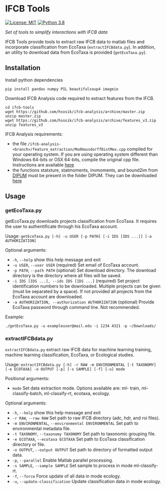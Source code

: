 IFCB Tools
==========
[![License: MIT](https://img.shields.io/badge/license-MIT-green.svg)](https://opensource.org/licenses/MIT)
[![Python 3.8](https://img.shields.io/badge/Python-3.8-blue.svg)](https://www.python.org/downloads/)

_Set of tools to simplify interactions with IFCB data_

IFCB Tools provide tools to extract raw IFCB data to matlab files and incorporate classification from EcoTaxa (`extractIFCBdata.py`). In addition, an utility to download data from EcoTaxa is provided (`getEcoTaxa.py`).


## Installation
Install python dependencies

    pip install pandas numpy PIL beautifulsoup4 imageio
    
Download IFCB Analysis code required to extract features from the IFCB.
    
    cd ifcb-tools
    wget https://github.com/hsosik/ifcb-analysis/archive/master.zip
    unzip master.zip
    wget https://github.com/hsosik/ifcb-analysis/archive/features_v3.zip
    unzip features_v3

IFCB Analysis requirements:
  - the file `/ifcb-analysis-<branch>/feature_extraction/ModHausdorffDistMex.cpp`
  compiled for your operating system. If you are using operating system
  different than Windows 64-bits or OSX 64-bits, compile the original cpp file.
  Instructions are available [here](http://www.mathworks.com/matlabcentral/fileexchange/30108-mex-modified-hausdorff-distance-for-2d-point-sets)
  - the functions statxture, statmoments, invmoments, and bound2im from
  [DIPUM](http://www.imageprocessingplace.com/) must be present in the folder DIPUM.
  They can be downloaded [here](http://fourier.eng.hmc.edu/e161/dipum/)
  

## Usage
### getEcoTaxa.py
getEcoTaxa.py downloads projects classification from EcoTaxa. It requires the user to authentificate through his EcoTaxa account.

Usage: `getEcoTaxa.py [-h] -u USER [-p PATH] [-i IDS [IDS ...]] [-a AUTHORIZATION]`

Optional arguments:
  - `-h`, `--help`         show this help message and exit
  - `-u USER`, `--user USER`  (required) Set email of EcoTaxa account.
  - `-p PATH`, `--path PATH`  (optional) Set download directory. The download
                        directory is the directory where all files will be
                        saved.
  - `-i IDS [IDS ...], --ids IDS [IDS ...]`
                        (required) Set project identification numbers to be
                        downloaded. Multiple projects can be given (must be
                        separated by a space). If not provided all projects
                        from the EcoTaxa account are downloaded.
  - `-a AUTHORIZATION, --authorization AUTHORIZATION`
                        (optional) Provide EcoTaxa password through command
                        line. Not recommended.

Example:

    ./getEcoTaxa.py -u exampleuser@mail.edu -i 1234 4321 -p ~/Downloads/


### extractIFCBdata.py
`extractIFCBdata.py` extract raw IFCB data for machine learning training, machine learning classification, EcoTaxa, or Ecological studies.

Usage: `extractIFCBdata.py [-h] -r RAW -m ENVIRONMENTAL [-t TAXONOMY] [-e ECOTAXA] -o OUTPUT [-p] [-s SAMPLE] [-f] [-u] mode`

Positional arguments:
  - `mode`                  Set data extraction mode. Options available are: ml-
                        train, ml-classify-batch, ml-classify-rt, ecotaxa,
                        ecology.

Optional arguments:
  - `-h`, `--help`            show this help message and exit
  - `-r RAW`, `--raw RAW`     Set path to raw IFCB directory (adc, hdr, and roi
                        files).
  - `-m ENVIRONMENTAL`, `--environmental ENVIRONMENTAL`
                        Set path to environmental metadata file.
  - `-t TAXONOMY`, `--taxonomy TAXONOMY`
                        Set path to taxonomic grouping file.
  - `-e ECOTAXA`, `--ecotaxa ECOTAXA`
                        Set path to EcoTaxa classification directory or file.
  - `-o OUTPUT`, `--output OUTPUT`
                        Set path to directory of formatted output data.
  - `-p`, `--parallel`        Enable Matlab parallel processing.
  - `-s SAMPLE`, `--sample SAMPLE`
                        Set sample to process in mode ml-classify-rt.
  - `-f`, `--force`           Force update of all data in mode ecology.
  - `-u`, `--update-classification`
                        Update classification data in mode ecology.
